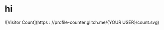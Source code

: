 # hi
<!-- Visitor Counter --->
![Visitor Count](https : //profile-counter.glitch.me/{YOUR USER}/count.svg)
